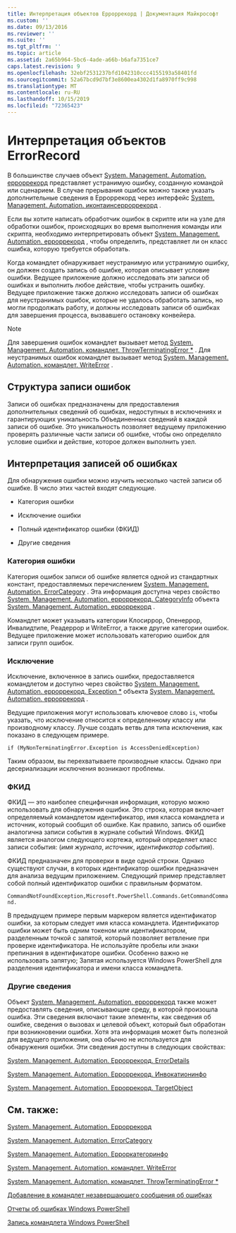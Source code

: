 ```yaml
---
title: Интерпретация объектов Ерроррекорд | Документация Майкрософт
ms.custom: ''
ms.date: 09/13/2016
ms.reviewer: ''
ms.suite: ''
ms.tgt_pltfrm: ''
ms.topic: article
ms.assetid: 2a65b964-5bc6-4ade-a66b-b6afa7351ce7
caps.latest.revision: 9
ms.openlocfilehash: 32ebf2531237bfd1042310ccc4155193a58401fd
ms.sourcegitcommit: 52a67bcd9d7bf3e8600ea4302d1fa8970ff9c998
ms.translationtype: MT
ms.contentlocale: ru-RU
ms.lasthandoff: 10/15/2019
ms.locfileid: "72365423"
---
```

# <a name="interpreting-errorrecord-objects"></a>Интерпретация объектов ErrorRecord

В большинстве случаев объект [System. Management. Automation. ерроррекорд](/dotnet/api/System.Management.Automation.ErrorRecord) представляет устранимую ошибку, созданную командой или сценарием. В случае прерывания ошибок можно также указать дополнительные сведения в Ерроррекорд через интерфейс [System. Management. Automation. иконтаинсерроррекорд](/dotnet/api/System.Management.Automation.IContainsErrorRecord) .

Если вы хотите написать обработчик ошибок в скрипте или на узле для обработки ошибок, происходящих во время выполнения команды или скрипта, необходимо интерпретировать объект [System. Management. Automation. ерроррекорд](/dotnet/api/System.Management.Automation.ErrorRecord) , чтобы определить, представляет ли он класс ошибка, которую требуется обработать.

Когда командлет обнаруживает неустранимую или устранимую ошибку, он должен создать запись об ошибке, которая описывает условие ошибки. Ведущее приложение должно исследовать эти записи об ошибках и выполнить любое действие, чтобы устранить ошибку. Ведущее приложение также должно исследовать записи об ошибках для неустранимых ошибок, которые не удалось обработать запись, но могли продолжать работу, и должны исследовать записи об ошибках для завершения процесса, вызвавшего остановку конвейера.

> [!NOTE]
> Для завершения ошибок командлет вызывает метод [System. Management. Automation. командлет. ThrowTerminatingError *](/dotnet/api/System.Management.Automation.Cmdlet.ThrowTerminatingError) . Для неустранимых ошибок командлет вызывает метод [System. Management. Automation. командлет. WriteError](/dotnet/api/System.Management.Automation.Cmdlet.WriteError) .

## <a name="error-record-design"></a>Структура записи ошибок

Записи об ошибках предназначены для предоставления дополнительных сведений об ошибках, недоступных в исключениях и гарантирующих уникальность Объединенных сведений в каждой записи об ошибке. Это уникальность позволяет ведущему приложению проверять различные части записи об ошибке, чтобы оно определяло условие ошибки и действие, которое должен выполнить узел.

## <a name="interpreting-error-records"></a>Интерпретация записей об ошибках

Для обнаружения ошибки можно изучить несколько частей записи об ошибке. В число этих частей входят следующие.

- Категория ошибки

- Исключение ошибки

- Полный идентификатор ошибки (ФКИД)

- Другие сведения

### <a name="the-error-category"></a>Категория ошибки

Категория ошибок записи об ошибке является одной из стандартных констант, предоставляемых перечислением [System. Management. Automation. ErrorCategory](/dotnet/api/System.Management.Automation.ErrorCategory) . Эта информация доступна через свойство [System. Management. Automation. ерроррекорд. CategoryInfo](/dotnet/api/System.Management.Automation.ErrorRecord.CategoryInfo) объекта [System. Management. Automation. ерроррекорд](/dotnet/api/System.Management.Automation.ErrorRecord) .

Командлет может указывать категории Клосиррор, Опенеррор, Инвалидтипе, Реадеррор и WriteError, а также другие категории ошибок. Ведущее приложение может использовать категорию ошибок для записи групп ошибок.

### <a name="the-exception"></a>Исключение

Исключение, включенное в запись ошибки, предоставляется командлетом и доступно через свойство [System. Management. Automation. ерроррекорд. Exception *](/dotnet/api/System.Management.Automation.ErrorRecord.Exception) объекта [System. Management. Automation. ерроррекорд](/dotnet/api/System.Management.Automation.ErrorRecord) .

Ведущие приложения могут использовать ключевое слово `is`, чтобы указать, что исключение относится к определенному классу или производному классу. Лучше создать ветвь для типа исключения, как показано в следующем примере.

`if (MyNonTerminatingError.Exception is AccessDeniedException)`

Таким образом, вы перехватываете производные классы. Однако при десериализации исключения возникают проблемы.

### <a name="the-fqid"></a>ФКИД

ФКИД — это наиболее специфичная информация, которую можно использовать для обнаружения ошибки. Это строка, которая включает определяемый командлетом идентификатор, имя класса командлета и источник, который сообщил об ошибке. Как правило, запись об ошибке аналогична записи события в журнале событий Windows. ФКИД является аналогом следующего кортежа, который определяет класс записи события: (*имя журнала*, *источник*, *идентификатор события*).

ФКИД предназначен для проверки в виде одной строки. Однако существуют случаи, в которых идентификатор ошибки предназначен для анализа ведущим приложением. Следующий пример представляет собой полный идентификатор ошибки с правильным форматом.

`CommandNotFoundException,Microsoft.PowerShell.Commands.GetCommandCommand.`

В предыдущем примере первым маркером является идентификатор ошибки, за которым следует имя класса командлета. Идентификатор ошибки может быть одним токеном или идентификатором, разделенным точкой с запятой, который позволяет ветвление при проверке идентификатора. Не используйте пробелы или знаки препинания в идентификаторе ошибки. Особенно важно не использовать запятую; Запятая используется Windows PowerShell для разделения идентификатора и имени класса командлета.

### <a name="other-information"></a>Другие сведения

Объект [System. Management. Automation. ерроррекорд](/dotnet/api/System.Management.Automation.ErrorRecord) также может предоставлять сведения, описывающие среду, в которой произошла ошибка. Эти сведения включают такие элементы, как сведения об ошибке, сведения о вызовах и целевой объект, который был обработан при возникновении ошибки. Хотя эта информация может быть полезной для ведущего приложения, она обычно не используется для обнаружения ошибки. Эти сведения доступны в следующих свойствах:

[System. Management. Automation. Ерроррекорд. ErrorDetails](/dotnet/api/System.Management.Automation.ErrorRecord.ErrorDetails)

[System. Management. Automation. Ерроррекорд. Инвокатионинфо](/dotnet/api/System.Management.Automation.ErrorRecord.InvocationInfo)

[System. Management. Automation. Ерроррекорд. TargetObject](/dotnet/api/System.Management.Automation.ErrorRecord.TargetObject)

## <a name="see-also"></a>См. также:

[System. Management. Automation. Ерроррекорд](/dotnet/api/System.Management.Automation.ErrorRecord)

[System. Management. Automation. ErrorCategory](/dotnet/api/System.Management.Automation.ErrorCategory)

[System. Management. Automation. Ерроркатегоринфо](/dotnet/api/System.Management.Automation.ErrorCategoryInfo)

[System. Management. Automation. командлет. WriteError](/dotnet/api/System.Management.Automation.Cmdlet.WriteError)

[System. Management. Automation. командлет. ThrowTerminatingError *](/dotnet/api/System.Management.Automation.Cmdlet.ThrowTerminatingError)

[Добавление в командлет незавершающего сообщения об ошибках](./adding-non-terminating-error-reporting-to-your-cmdlet.md)

[Отчеты об ошибках Windows PowerShell](./error-reporting-concepts.md)

[Запись командлета Windows PowerShell](./writing-a-windows-powershell-cmdlet.md)
